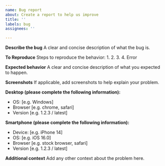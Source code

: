 ```yaml
---
name: Bug report
about: Create a report to help us improve
title: ''
labels: bug
assignees: ''

---
```


**Describe the bug**
A clear and concise description of what the bug is.

**To Reproduce**
Steps to reproduce the behavior:
1. 
2. 
3. 
4. Error

**Expected behavior**
A clear and concise description of what you expected to happen.

**Screenshots**
If applicable, add screenshots to help explain your problem.

**Desktop (please complete the following information):**
 - OS: [e.g. Windows]
 - Browser [e.g. chrome, safari]
 - Version [e.g. 1.2.3 / latest]

**Smartphone (please complete the following information):**
 - Device: [e.g. iPhone 14]
 - OS: [e.g. iOS 16.0]
 - Browser [e.g. stock browser, safari]
 - Version [e.g. 1.2.3 / latest]

**Additional context**
Add any other context about the problem here.
